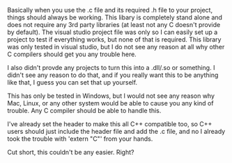 Basically when you use the .c file and its required .h file to your project, things should always be working. This libary is completely stand alone and does not require any 3rd party libraries (at least not any C doesn't provide by 
default). The visual studio project file was only so I can easily set up a project to test if everything works, but none of that is required. This library was only tested in visual studio, but I do not see any reason at all why 
other C compilers should get you any trouble here. 

I also didn't provde any projects to turn this into a .dll/.so or something. I didn't see any reason to do that, and if you really want this to be anything like that, I guess you can set that up yourself.

This has only be tested in Windows, but I would not see any reason why Mac, Linux, or any other system would be able to cause you any kind of trouble. Any C compiler should be able to handle this.

I've already set the header to make this all C++ compatible too, so C++ users should just include the header file and add the .c file, and no I already took the trouble with 'extern "C"' from your hands.

Cut short, this couldn't be any easier. Right?

